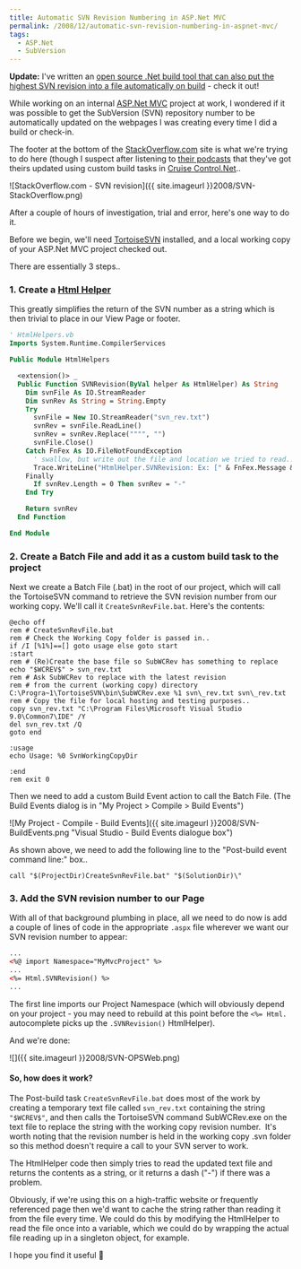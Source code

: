 ```yaml
---
title: Automatic SVN Revision Numbering in ASP.Net MVC
permalink: /2008/12/automatic-svn-revision-numbering-in-aspnet-mvc/
tags:
  - ASP.Net
  - SubVersion
---
```


<p class="notice--warning text--warning">
  <strong>Update:</strong> I've written an <a href="{{ site.url }}/wtv" title="WTV: Automatic date-based version numbering for .Net with WhenTheVersion">open source .Net build tool that can also put the highest SVN revision into a file automatically on build</a> - check it out!
</p>

While working on an internal <a title="ASP.Net MVC Homepage" href="http://www.asp.net/mvc" target="_self">ASP.Net MVC</a> project at work, I wondered if it was possible to get the SubVersion (SVN) repository number to be automatically updated on the webpages I was creating every time I did a build or check-in.

The footer at the bottom of the [StackOverflow.com](http://www.stackoverflow.com "StackOverflow") site is what we're trying to do here (though I suspect after listening to [their podcasts](https://stackoverflow.fogbugz.com/default.asp?W24212 "StackOverflow Podcast 17") that they've got theirs updated using custom build tasks in [Cruise Control.Net](http://confluence.public.thoughtworks.org/display/CCNET "CruiseControl.Net")..

![StackOverflow.com - SVN revision]({{ site.imageurl }}2008/SVN-StackOverflow.png)

After a couple of hours of investigation, trial and error, here's one way to do it.

Before we begin, we'll need [TortoiseSVN](http://tortoisesvn.tigris.org/ "Tortoise SVN Client") installed, and a local working copy of your ASP.Net MVC project checked out.

There are essentially 3 steps..

### 1. Create a <a title="Html Helpers 'How Do I' video - ASP.Net MVC Website" href="http://www.asp.net/learn/mvc-videos/video-402.aspx" target="_self">Html Helper</a>
This greatly simplifies the return of the SVN number as a string which is then trivial to place in our View Page or footer.

``` vb
' HtmlHelpers.vb
Imports System.Runtime.CompilerServices

Public Module HtmlHelpers

  <extension()> _
  Public Function SVNRevision(ByVal helper As HtmlHelper) As String
    Dim svnFile As IO.StreamReader
    Dim svnRev As String = String.Empty
    Try
      svnFile = New IO.StreamReader("svn_rev.txt")
      svnRev = svnFile.ReadLine()
      svnRev = svnRev.Replace("""", "")
      svnFile.Close()
    Catch FnFex As IO.FileNotFoundException
      ' swallow, but write out the file and location we tried to read..
      Trace.WriteLine("HtmlHelper.SVNRevision: Ex: [" & FnFex.Message & "]")
    Finally
      If svnRev.Length = 0 Then svnRev = "-"
    End Try

    Return svnRev
  End Function

End Module
```

### 2. Create a Batch File and add it as a custom build task to the project
Next we create a Batch File (.bat) in the root of our project, which will call the TortoiseSVN command to retrieve the SVN revision number from our working copy.
We'll call it `CreateSvnRevFile.bat`. Here's the contents:

``` batch
@echo off
rem # CreateSvnRevFile.bat
rem # Check the Working Copy folder is passed in..
if /I [%1%]==[] goto usage else goto start
:start
rem # (Re)Create the base file so SubWCRev has something to replace
echo "$WCREV$" > svn_rev.txt
rem # Ask SubWCRev to replace with the latest revision
rem # from the current (working copy) directory
C:\Progra~1\TortoiseSVN\bin\SubWCRev.exe %1 svn\_rev.txt svn\_rev.txt
rem # Copy the file for local hosting and testing purposes..
copy svn_rev.txt "C:\Program Files\Microsoft Visual Studio 9.0\Common7\IDE" /Y
del svn_rev.txt /Q
goto end

:usage
echo Usage: %0 SvnWorkingCopyDir

:end
rem exit 0
```

Then we need to add a custom Build Event action to call the Batch File. (The Build Events dialog is in "My Project > Compile > Build Events")

![My Project - Compile - Build Events]({{ site.imageurl }}2008/SVN-BuildEvents.png "Visual Studio - Build Events dialogue box")

As shown above, we need to add the following line to the "Post-build event command line:" box..

``` batch
call "$(ProjectDir)CreateSvnRevFile.bat" "$(SolutionDir)\"
```

### 3. Add the SVN revision number to our Page
With all of that background plumbing in place, all we need to do now is add a couple of lines of code in the appropriate `.aspx` file wherever we want our SVN revision number to appear:

``` html
...
<%@ import Namespace="MyMvcProject" %>
...
<%= Html.SVNRevision() %>
...
```

The first line imports our Project Namespace (which will obviously depend on your project - you may need to rebuild at this point before the `<%= Html.` autocomplete picks up the `.SVNRevision()` HtmlHelper).

And we're done:

![]({{ site.imageurl }}2008/SVN-OPSWeb.png)


#### So, how does it work?

The Post-build task `CreateSvnRevFile.bat` does most of the work by creating a temporary text file called `svn_rev.txt` containing the string `"$WCREV$"`, and then calls the TortoiseSVN command SubWCRev.exe on the text file to replace the string with the working copy revision number.  It's worth noting that the revision number is held in the working copy .svn folder so this method doesn't require a call to your SVN server to work.

The HtmlHelper code then simply tries to read the updated text file and returns the contents as a string, or it returns a dash ("-") if there was a problem.

Obviously, if we're using this on a high-traffic website or frequently referenced page then we'd want to cache the string rather than reading it from the file every time. We could do this by modifying the HtmlHelper to read the file once into a variable, which we could do by wrapping the actual file reading up in a singleton object, for example.

I hope you find it useful 🙂

